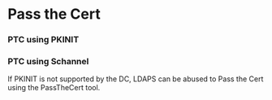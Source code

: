 # Pass the Cert



### PTC using PKINIT

### PTC using Schannel

If PKINIT is not supported by the DC, LDAPS can be abused to Pass the Cert using the PassTheCert tool.

